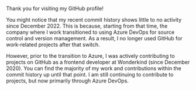 Thank you for visiting my GitHub profile!

You might notice that my recent commit history shows little to no activity since December 2022. This is because, starting from that time, the company where I work transitioned to using Azure DevOps for source control and version management. As a result, I no longer used GitHub for work-related projects after that switch.

However, prior to the transition to Azure, I was actively contributing to projects on GitHub as a frontend developer at Wonderkind (since December 2020). You can find the majority of my work and contributions within the commit history up until that point. I am still continuing to contribute to projects, but now primarily through Azure DevOps.


